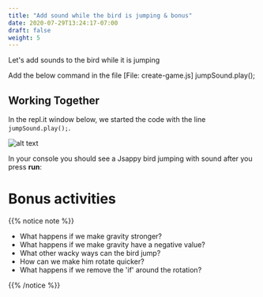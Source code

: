 ```yaml
---
title: "Add sound while the bird is jumping & bonus"
date: 2020-07-29T13:24:17-07:00
draft: false
weight: 5
---
```


Let's add sounds to the bird while it is jumping

Add the below command in the file [File: create-game.js]
    jumpSound.play();

## Working Together

In the repl.it window below, we started the code with the line `jumpSound.play();`.

![alt text](../img/jump_sound.png "image to add sound to the bird")

In your console you should see a Jsappy bird jumping with sound after you press **run**:


# Bonus activities

{{% notice note %}}

- What happens if we make gravity stronger?
- What happens if we make gravity have a negative value?
- What other wacky ways can the bird jump?
- How can we make him rotate quicker?
- What happens if we remove the 'if' around the rotation?

{{% /notice %}}